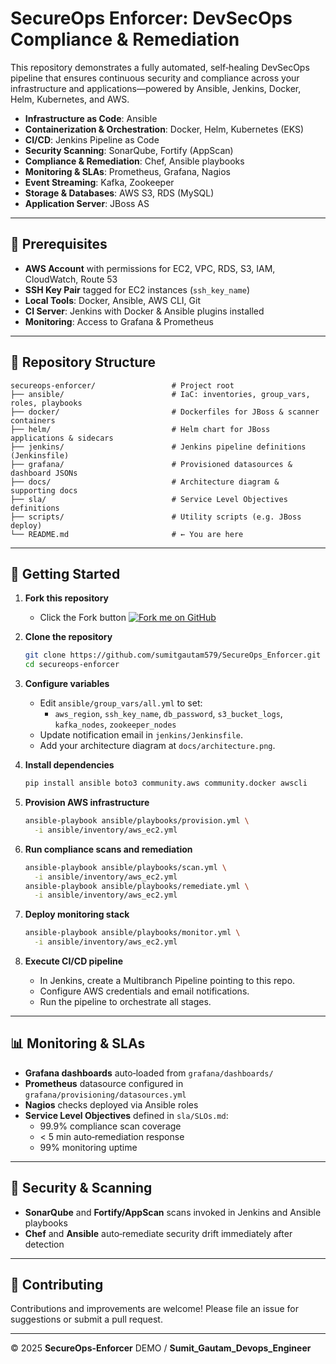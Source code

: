 # SecureOps Enforcer: DevSecOps Compliance & Remediation

This repository demonstrates a fully automated, self‑healing DevSecOps pipeline that ensures continuous security and compliance across your infrastructure and applications—powered by Ansible, Jenkins, Docker, Helm, Kubernetes, and AWS.

- **Infrastructure as Code**: Ansible
- **Containerization & Orchestration**: Docker, Helm, Kubernetes (EKS)
- **CI/CD**: Jenkins Pipeline as Code
- **Security Scanning**: SonarQube, Fortify (AppScan)
- **Compliance & Remediation**: Chef, Ansible playbooks
- **Monitoring & SLAs**: Prometheus, Grafana, Nagios
- **Event Streaming**: Kafka, Zookeeper
- **Storage & Databases**: AWS S3, RDS (MySQL)
- **Application Server**: JBoss AS

---

## 🔧 Prerequisites

- **AWS Account** with permissions for EC2, VPC, RDS, S3, IAM, CloudWatch, Route 53
- **SSH Key Pair** tagged for EC2 instances (`ssh_key_name`)
- **Local Tools**: Docker, Ansible, AWS CLI, Git
- **CI Server**: Jenkins with Docker & Ansible plugins installed
- **Monitoring**: Access to Grafana & Prometheus

---

## 📁 Repository Structure

```plaintext
secureops-enforcer/                 # Project root
├── ansible/                        # IaC: inventories, group_vars, roles, playbooks
├── docker/                         # Dockerfiles for JBoss & scanner containers
├── helm/                           # Helm chart for JBoss applications & sidecars
├── jenkins/                        # Jenkins pipeline definitions (Jenkinsfile)
├── grafana/                        # Provisioned datasources & dashboard JSONs
├── docs/                           # Architecture diagram & supporting docs
├── sla/                            # Service Level Objectives definitions
├── scripts/                        # Utility scripts (e.g. JBoss deploy)
└── README.md                       # ← You are here
```

---

## 🚀 Getting Started

1. **Fork this repository**
    - Click the Fork button [![Fork me on GitHub](https://img.shields.io/badge/Fork%20me-blue.svg)](https://github.com/sumitgautam579/SecureOps_Enforcer.git) 


2. **Clone the repository**

   ```bash
   git clone https://github.com/sumitgautam579/SecureOps_Enforcer.git
   cd secureops-enforcer
   ```

3. **Configure variables**

   - Edit `ansible/group_vars/all.yml` to set:
     - `aws_region`, `ssh_key_name`, `db_password`, `s3_bucket_logs`, `kafka_nodes`, `zookeeper_nodes`
   - Update notification email in `jenkins/Jenkinsfile`.
   - Add your architecture diagram at `docs/architecture.png`.

4. **Install dependencies**

   ```bash
   pip install ansible boto3 community.aws community.docker awscli
   ```

5. **Provision AWS infrastructure**

   ```bash
   ansible-playbook ansible/playbooks/provision.yml \
     -i ansible/inventory/aws_ec2.yml
   ```

6. **Run compliance scans and remediation**

   ```bash
   ansible-playbook ansible/playbooks/scan.yml \
     -i ansible/inventory/aws_ec2.yml
   ansible-playbook ansible/playbooks/remediate.yml \
     -i ansible/inventory/aws_ec2.yml
   ```

7. **Deploy monitoring stack**

   ```bash
   ansible-playbook ansible/playbooks/monitor.yml \
     -i ansible/inventory/aws_ec2.yml
   ```

8. **Execute CI/CD pipeline**

   - In Jenkins, create a Multibranch Pipeline pointing to this repo.
   - Configure AWS credentials and email notifications.
   - Run the pipeline to orchestrate all stages.

---

## 📊 Monitoring & SLAs

- **Grafana dashboards** auto‑loaded from `grafana/dashboards/`
- **Prometheus** datasource configured in `grafana/provisioning/datasources.yml`
- **Nagios** checks deployed via Ansible roles
- **Service Level Objectives** defined in `sla/SLOs.md`:
  - 99.9% compliance scan coverage
  - < 5 min auto‑remediation response
  - 99% monitoring uptime

---

## 🔐 Security & Scanning

- **SonarQube** and **Fortify/AppScan** scans invoked in Jenkins and Ansible playbooks
- **Chef** and **Ansible** auto‑remediate security drift immediately after detection

---

## 🤝 Contributing

Contributions and improvements are welcome! Please file an issue for suggestions or submit a pull request.

---

© 2025 **SecureOps-Enforcer** DEMO / **Sumit_Gautam_Devops_Engineer**

